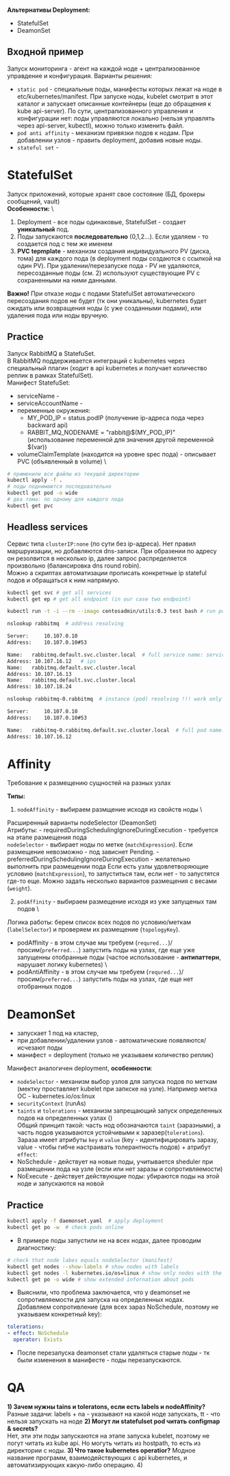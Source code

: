 **Альтернативы Deployment:**
* StatefulSet
* DeamonSet

## Входной пример
Запуск мониторинга - агент на каждой ноде + централизованное управдение и конфигурация.
Варианты решения:
* `static pod` - специальные поды, манифесты которых лежат на ноде в etc/kubernetes/manifest. При запуске ноды, kubelet смотрит в этот каталог и запускает описанные контейнеры (еще до обращения к kube api-server). По сути, централизованного управления и конфигурации нет: поды управляются локально (нельзя управлять через api-server, kubectl), можно только изменить файл. 
* `pod anti affinity` - механизм привязки подов к нодам. При добавлении узлов - править deployment, добавив новые ноды.
* `stateful set` - 

# StatefulSet

Запуск приложений, которые хранят свое состояние (БД, брокеры сообщений, vault) \
**Особенности:** \
1) Deployment - все поды одинаковые, StatefulSet - создает __уникальный__ под. 
2) Поды запускаются __последовательно__ (0,1,2...). Если удаляем - то создается под с тем же именем
3) __PVC tepmplate__ - механизм создания индивидуального PV (диска, тома) для каждого пода (в deployment поды создаются с ссылкой на один PV). При удалении/перезапуске пода - PV не удаляются, пересозданные поды (см. 2) используют существующие PV с сохраненными на ними данными. 

**Важно!** При отказе ноды с подами StatefulSet автоматического пересоздания подов не будет (тк они уникальны), kubernetes будет ожидать или возвращения ноды (с уже созданными подами), или удаления пода или ноды вручную. 

## Practice

Запуск RabbitMQ в StatefuSet.\
В RabbitMQ поддерживается интеграций с kubernetes через специальный плагин (ходит в api kubernetes и получает количество реплик в рамках StatefulSet). \
Манифест StatefuSet:
- serviceName - 
- serviceAccountName - 
- переменные окружения:
  - MY_POD_IP = status.podIP (получение ip-адреса пода через backward api)
  - RABBIT_MQ_NODENAME = "rabbit@$(MY_POD_IP)" (использование переменной для значения другой переменной $(var))
- volumeClaimTemplate (находится на уровне spec пода) - описывает PVC (объявленный в volume) \

```bash
# применили все файлы из текущей директории
kubectl apply -f .
# поды поднимаются последовательно 
kubectl get pod -o wide
# два тома: по одному для каждого пода
kubectl get pvc

```

## Headless services

Сервис типа `clusterIP:none` (по сути без ip-адреса). Нет правил маршруизации, но добавляются dns-записи. При образении по адресу он резолвится в несколько ip, далее запрос распределяется произвольно (балансировка dns round robin). \
Можно а скриптах автоматизации прописать конкретные ip stateful подов и обращаться к ним напрямую.

``` bash
kubectl get svc # get all services
kubectl get ep # get all endpoint (in our case two endpoint)

kubectl run -t -i --rm --image centosadmin/utils:0.3 test bash # run pod with utilities for testing

nslookup rabbitmq  # address resolving 

Server:		10.107.0.10
Address:	10.107.0.10#53

Name:	rabbitmq.default.svc.cluster.local  # full service name: service_name.namespace.type.domain
Address: 10.107.16.12   # ips
Name:	rabbitmq.default.svc.cluster.local
Address: 10.107.16.13
Name:	rabbitmq.default.svc.cluster.local
Address: 10.107.18.24

nslookup rabbitmq-0.rabbitmq  # instance (pod) resolving !!! work only with statefulset pods

Server:		10.107.0.10
Address:	10.107.0.10#53

Name:	rabbitmq-0.rabbitmq.default.svc.cluster.local  # full pod name: pod_name.service_name.namespace.type.domain
Address: 10.107.16.12

``` 

# Affinity

Требование к размещению сущностей на разных узлах

**Типы:** 

1) `nodeAffinity` - выбираем размщение исходя из свойств ноды \

Расширенный варианты nodeSelector (DeamonSet) \
Атрибуты:
	- requiredDuringSchedulingIgnoreDuringExecution - требуется на этапе размещения пода \
		`nodeSelector` - выбирает ноды по метке (`matchExpression`). Если размещение невозможно - под зависнет Pending. 
	- preferredDuringSchedulingIgnoreDuringExecution - желательно выполнить при размещении пода
		Если есть узлы удовлетворяющие условию (`matchExpression`), то запуститься там, если нет - то запустятся где-то еще. Можно задать несколько вариантов размещения с весами (`weight`).	

2) `podAffinity` - выбираем размещение исходя из уже запущеных там подов \

Логика работы: берем список всех подов по условию/меткам (`labelSelector`) и проверяем их размещение (`topologyKey`).
- podAffinity - в этом случае мы требуем (`requred...`)/просим(`preferred...`) запустить поды на узлах, где еще уже запущенны отобранные поды (частое использование - __антипаттерн__, нарушает логику kubernetes) \
- podAntiAffinity - в этом случае мы требуем (`requred...`)/просим(`preferred...`) запустить поды на узлах, где еще нет отобранных подов


# DeamonSet

- запускает 1 под на кластер,
- при добавлении/удалении узлов - автоматические появляются/исчезают поды
- манифест = deployment (только не указываем количество реплик)

Манифест аналогичен deployment, **особенности**:
- `nodeSelector` - механизм выбор узлов для запуска подов по меткам (мектку проставляет kubelet при запкске на узле). Например метка ОС - kubernetes.io/os:linux
- `securityContext` (runAs)
- `taints` и `tolerations` - механизм запрещающий запуск определенных подов на определенных узлах () \
Общий принцип такой: часть нод обозначаются `taint` (заразными), а часть подов указываются устойчивыми к заразер(`tolerations`).\
Зараза имеет атрибуты `key` и `value` (key - идентифицировать заразу, value - чтобы гибче настраивать толерантность подов) + атрибут `effect`:
- NoSchedule - действует на новые поды, учитывается sheduler при размещении пода на узле (если или нет заразы и сопротивляемости)
- NoExecute - действует действующие поды: убираются поды на этой ноде и запускаются на новой


## Practice

```bash
kubectl apply -f daemonset.yaml  # apply deployment
kubectl get po -w  # check pods online
```
- В примере поды запустили не на всех нодах, далее проводим диагностику:
```bash
# check that node labes equals nodeSelector (manifest)
kubectl get nodes --show-labels # show nodes with labels
kubectl get nodes -l kubernetes.io/os=linux # show only nodes with the given label
kubectl get po -o wide # show extended infornation about pods
```
- Выяснили, что проблема заключается, что у deamonset не сопротивляемости для запуска на определенных нодах. \
Добавляем сопротивление (для всех зараз NoSchedule, поэтому не указываем конкретный key):
```yaml
tolerations:
- effect: NoSchedule
  operator: Exists
```
- После перезапуска deamonset стали удаляться старые поды - тк были изменения в манифесте - поды перезапускаются.

# QA

__1) Зачем нужны tains и toleratons, если есть labels и nodeAffinity?__ \
Разные задачи: labels + na - указывают на какой ноде запускать, tt - что нельзя запускать на ноде
__2) Могут ли statefulset pod читать configmap & secrets?__ \
Нет, эти эти поды запускаются на этапе запуска kubelet, поэтому не погут читать из kube api. Но могуть читать из hostpath, то есть из директории с ноды. 
__3) Что такое kubernetes operatior?__
Модное название программ, взаимодействующих с api kubernetes, и автоматизирующих какую-либо операцию.
4)  